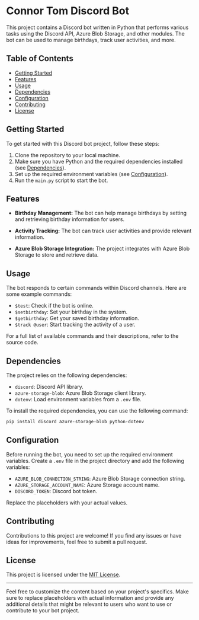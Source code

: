 # Connor Tom Discord Bot

This project contains a Discord bot written in Python that performs various tasks using the Discord API, Azure Blob Storage, and other modules. The bot can be used to manage birthdays, track user activities, and more.

## Table of Contents

- [Getting Started](#getting-started)
- [Features](#features)
- [Usage](#usage)
- [Dependencies](#dependencies)
- [Configuration](#configuration)
- [Contributing](#contributing)
- [License](#license)

## Getting Started

To get started with this Discord bot project, follow these steps:

1. Clone the repository to your local machine.
2. Make sure you have Python and the required dependencies installed (see [Dependencies](#dependencies)).
3. Set up the required environment variables (see [Configuration](#configuration)).
4. Run the `main.py` script to start the bot.

## Features

- **Birthday Management:** The bot can help manage birthdays by setting and retrieving birthday information for users.

- **Activity Tracking:** The bot can track user activities and provide relevant information.

- **Azure Blob Storage Integration:** The project integrates with Azure Blob Storage to store and retrieve data.

## Usage

The bot responds to certain commands within Discord channels. Here are some example commands:

- `$test`: Check if the bot is online.
- `$setbirthday`: Set your birthday in the system.
- `$getbirthday`: Get your saved birthday information.
- `$track @user`: Start tracking the activity of a user.

For a full list of available commands and their descriptions, refer to the source code.

## Dependencies

The project relies on the following dependencies:

- `discord`: Discord API library.
- `azure-storage-blob`: Azure Blob Storage client library.
- `dotenv`: Load environment variables from a `.env` file.

To install the required dependencies, you can use the following command:

```bash
pip install discord azure-storage-blob python-dotenv
```

## Configuration

Before running the bot, you need to set up the required environment variables. Create a `.env` file in the project directory and add the following variables:

- `AZURE_BLOB_CONNECTION_STRING`: Azure Blob Storage connection string.
- `AZURE_STORAGE_ACCOUNT_NAME`: Azure Storage account name.
- `DISCORD_TOKEN`: Discord bot token.

Replace the placeholders with your actual values.

## Contributing

Contributions to this project are welcome! If you find any issues or have ideas for improvements, feel free to submit a pull request.

## License

This project is licensed under the [MIT License](LICENSE).

---

Feel free to customize the content based on your project's specifics. Make sure to replace placeholders with actual information and provide any additional details that might be relevant to users who want to use or contribute to your bot project.